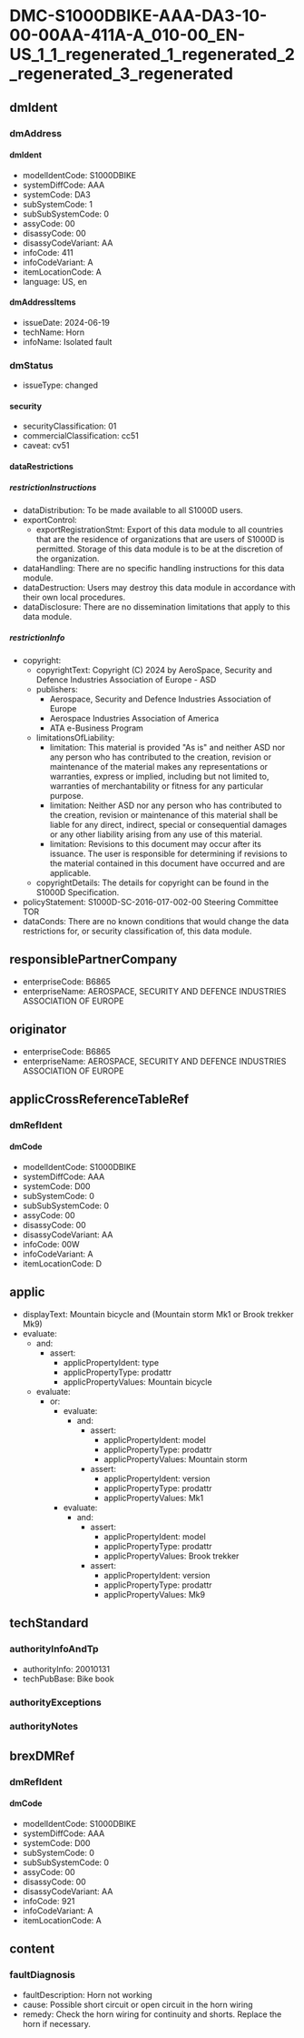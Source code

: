 # DMC-S1000DBIKE-AAA-DA3-10-00-00AA-411A-A_010-00_EN-US_1_1_regenerated_1_regenerated_2_regenerated_3_regenerated

## dmIdent

### dmAddress

#### dmIdent

*   modelIdentCode: S1000DBIKE
*   systemDiffCode: AAA
*   systemCode: DA3
*   subSystemCode: 1
*   subSubSystemCode: 0
*   assyCode: 00
*   disassyCode: 00
*   disassyCodeVariant: AA
*   infoCode: 411
*   infoCodeVariant: A
*   itemLocationCode: A
*   language: US, en

#### dmAddressItems

*   issueDate: 2024-06-19
*   techName: Horn
*   infoName: Isolated fault

### dmStatus

*   issueType: changed

#### security

*   securityClassification: 01
*   commercialClassification: cc51
*   caveat: cv51

#### dataRestrictions

##### restrictionInstructions

*   dataDistribution: To be made available to all S1000D users.
*   exportControl:
    *   exportRegistrationStmt: Export of this data module to all countries that are the residence of organizations that are users of S1000D is permitted. Storage of this data module is to be at the discretion of the organization.
*   dataHandling: There are no specific handling instructions for this data module.
*   dataDestruction: Users may destroy this data module in accordance with their own local procedures.
*   dataDisclosure: There are no dissemination limitations that apply to this data module.

##### restrictionInfo

*   copyright:
    *   copyrightText: Copyright (C) 2024 by AeroSpace, Security and Defence Industries Association of Europe - ASD
    *   publishers:
        *   Aerospace, Security and Defence Industries Association of Europe
        *   Aerospace Industries Association of America
        *   ATA e-Business Program
    *   limitationsOfLiability:
        *   limitation: This material is provided "As is" and neither ASD nor any person who has contributed to the creation, revision or maintenance of the material makes any representations or warranties, express or implied, including but not limited to, warranties of merchantability or fitness for any particular purpose.
        *   limitation: Neither ASD nor any person who has contributed to the creation, revision or maintenance of this material shall be liable for any direct, indirect, special or consequential damages or any other liability arising from any use of this material.
        *   limitation: Revisions to this document may occur after its issuance. The user is responsible for determining if revisions to the material contained in this document have occurred and are applicable.
    *   copyrightDetails: The details for copyright can be found in the S1000D Specification.
*   policyStatement: S1000D-SC-2016-017-002-00 Steering Committee TOR
*   dataConds: There are no known conditions that would change the data restrictions for, or security classification of, this data module.

## responsiblePartnerCompany

*   enterpriseCode: B6865
*   enterpriseName: AEROSPACE, SECURITY AND DEFENCE INDUSTRIES ASSOCIATION OF EUROPE

## originator

*   enterpriseCode: B6865
*   enterpriseName: AEROSPACE, SECURITY AND DEFENCE INDUSTRIES ASSOCIATION OF EUROPE

## applicCrossReferenceTableRef

### dmRefIdent

#### dmCode

*   modelIdentCode: S1000DBIKE
*   systemDiffCode: AAA
*   systemCode: D00
*   subSystemCode: 0
*   subSubSystemCode: 0
*   assyCode: 00
*   disassyCode: 00
*   disassyCodeVariant: AA
*   infoCode: 00W
*   infoCodeVariant: A
*   itemLocationCode: D

## applic

*   displayText: Mountain bicycle and (Mountain storm Mk1 or Brook trekker Mk9)
*   evaluate:
    *   and:
        *   assert:
            *   applicPropertyIdent: type
            *   applicPropertyType: prodattr
            *   applicPropertyValues: Mountain bicycle
    *   evaluate:
        *   or:
            *   evaluate:
                *   and:
                    *   assert:
                        *   applicPropertyIdent: model
                        *   applicPropertyType: prodattr
                        *   applicPropertyValues: Mountain storm
                    *   assert:
                        *   applicPropertyIdent: version
                        *   applicPropertyType: prodattr
                        *   applicPropertyValues: Mk1
            *   evaluate:
                *   and:
                    *   assert:
                        *   applicPropertyIdent: model
                        *   applicPropertyType: prodattr
                        *   applicPropertyValues: Brook trekker
                    *   assert:
                        *   applicPropertyIdent: version
                        *   applicPropertyType: prodattr
                        *   applicPropertyValues: Mk9

## techStandard

### authorityInfoAndTp

*   authorityInfo: 20010131
*   techPubBase: Bike book

### authorityExceptions

### authorityNotes

## brexDMRef

### dmRefIdent

#### dmCode

*   modelIdentCode: S1000DBIKE
*   systemDiffCode: AAA
*   systemCode: D00
*   subSystemCode: 0
*   subSubSystemCode: 0
*   assyCode: 00
*   disassyCode: 00
*   disassyCodeVariant: AA
*   infoCode: 921
*   infoCodeVariant: A
*   itemLocationCode: A

## content

### faultDiagnosis

*   faultDescription: Horn not working
*   cause: Possible short circuit or open circuit in the horn wiring
*   remedy: Check the horn wiring for continuity and shorts. Replace the horn if necessary.